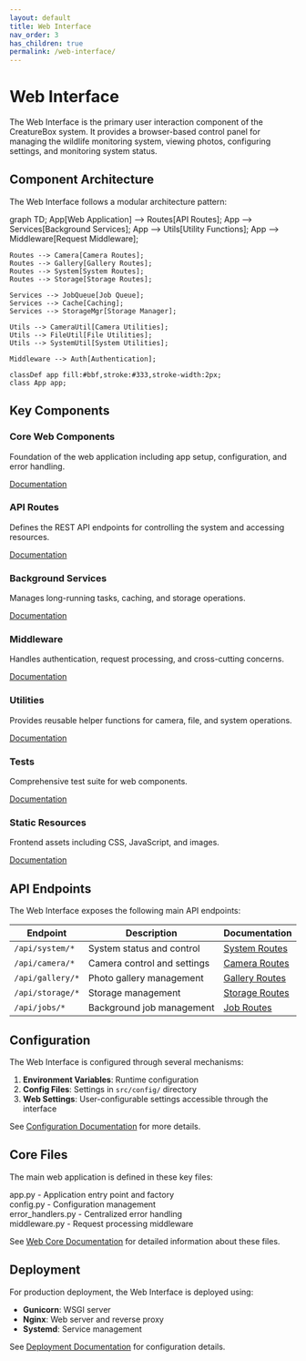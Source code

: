 ```yaml
---
layout: default
title: Web Interface
nav_order: 3
has_children: true
permalink: /web-interface/
---
```


# Web Interface

The Web Interface is the primary user interaction component of the CreatureBox system. It provides a browser-based control panel for managing the wildlife monitoring system, viewing photos, configuring settings, and monitoring system status.

## Component Architecture

The Web Interface follows a modular architecture pattern:

<div class="mermaid">
graph TD;
    App[Web Application] --> Routes[API Routes];
    App --> Services[Background Services];
    App --> Utils[Utility Functions];
    App --> Middleware[Request Middleware];
    
    Routes --> Camera[Camera Routes];
    Routes --> Gallery[Gallery Routes];
    Routes --> System[System Routes];
    Routes --> Storage[Storage Routes];
    
    Services --> JobQueue[Job Queue];
    Services --> Cache[Caching];
    Services --> StorageMgr[Storage Manager];
    
    Utils --> CameraUtil[Camera Utilities];
    Utils --> FileUtil[File Utilities];
    Utils --> SystemUtil[System Utilities];
    
    Middleware --> Auth[Authentication];
    
    classDef app fill:#bbf,stroke:#333,stroke-width:2px;
    class App app;
</div>

## Key Components

<div class="component-cards">
  <div class="component-card">
    <h3>Core Web Components</h3>
    <p>Foundation of the web application including app setup, configuration, and error handling.</p>
    <div class="links">
      <a href="./web-interface/core.html">Documentation</a>
    </div>
  </div>

  <div class="component-card">
    <h3>API Routes</h3>
    <p>Defines the REST API endpoints for controlling the system and accessing resources.</p>
    <div class="links">
      <a href="./web-interface/routes.html">Documentation</a>
    </div>
  </div>
  
  <div class="component-card">
    <h3>Background Services</h3>
    <p>Manages long-running tasks, caching, and storage operations.</p>
    <div class="links">
      <a href="./web-interface/services.html">Documentation</a>
    </div>
  </div>
  
  <div class="component-card">
    <h3>Middleware</h3>
    <p>Handles authentication, request processing, and cross-cutting concerns.</p>
    <div class="links">
      <a href="./web-interface/middleware.html">Documentation</a>
    </div>
  </div>
  
  <div class="component-card">
    <h3>Utilities</h3>
    <p>Provides reusable helper functions for camera, file, and system operations.</p>
    <div class="links">
      <a href="./web-interface/utils.html">Documentation</a>
    </div>
  </div>
  
  <div class="component-card">
    <h3>Tests</h3>
    <p>Comprehensive test suite for web components.</p>
    <div class="links">
      <a href="./web-interface/tests.html">Documentation</a>
    </div>
  </div>

  <div class="component-card">
    <h3>Static Resources</h3>
    <p>Frontend assets including CSS, JavaScript, and images.</p>
    <div class="links">
      <a href="./web-interface/static.html">Documentation</a>
    </div>
  </div>
</div>

## API Endpoints

The Web Interface exposes the following main API endpoints:

| Endpoint | Description | Documentation |
|----------|-------------|---------------|
| `/api/system/*` | System status and control | [System Routes](./web-interface/routes.html#system) |
| `/api/camera/*` | Camera control and settings | [Camera Routes](./web-interface/routes.html#camera) |
| `/api/gallery/*` | Photo gallery management | [Gallery Routes](./web-interface/routes.html#gallery) |
| `/api/storage/*` | Storage management | [Storage Routes](./web-interface/routes.html#storage) |
| `/api/jobs/*` | Background job management | [Job Routes](./web-interface/routes.html#jobs) |

## Configuration

The Web Interface is configured through several mechanisms:

1. **Environment Variables**: Runtime configuration
2. **Config Files**: Settings in `src/config/` directory
3. **Web Settings**: User-configurable settings accessible through the interface

See [Configuration Documentation](./core-components/configuration.html) for more details.

## Core Files

The main web application is defined in these key files:

<div class="file-listing">
app.py - Application entry point and factory<br>
config.py - Configuration management<br>
error_handlers.py - Centralized error handling<br>
middleware.py - Request processing middleware
</div>

See [Web Core Documentation](./web-interface/core.html) for detailed information about these files.

## Deployment

For production deployment, the Web Interface is deployed using:

- **Gunicorn**: WSGI server
- **Nginx**: Web server and reverse proxy
- **Systemd**: Service management

See [Deployment Documentation](./deployment.html) for configuration details.